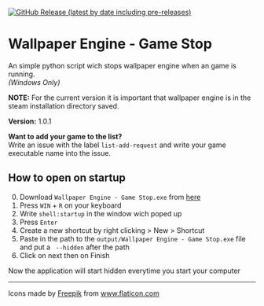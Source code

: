 <a href="https://github.com/Matix-Media/wallpaper-engine-game-stop/releases" target="_blank">![GitHub Release (latest by date including pre-releases)](https://img.shields.io/github/v/release/Matix-Media/wallpaper-engine-game-stop?include_prereleases)</a>
# Wallpaper Engine - Game Stop
An simple python script wich stops wallpaper engine when an game is running.  
*(Windows Only)*

**NOTE:** For the current version it is important that wallpaper engine is in the steam installation directory saved.

**Version:** 1.0.1

**Want to add your game to the list?**  
Write an issue with the label `list-add-request` and write your game executable name into the issue.

## How to open on startup
0. Download `Wallpaper Engine - Game Stop.exe` from [here](https://github.com/Matix-Media/wallpaper-engine-game-stop/releases)
1. Press `WIN` + `R` on your keyboard
2. Write `shell:startup` in the window wich poped up
3. Press `Enter`
4. Create a new shortcut by right clicking > New > Shortcut
5. Paste in the path to the `output/Wallpaper Engine - Game Stop.exe` file and put a ` --hidden` after the path
6. Click on next then on Finish

Now the application will start hidden everytime you start your computer 

----

Icons made by <a href="https://www.flaticon.com/authors/freepik" title="Freepik">Freepik</a> from <a href="https://www.flaticon.com/" title="Flaticon"> www.flaticon.com</a>
